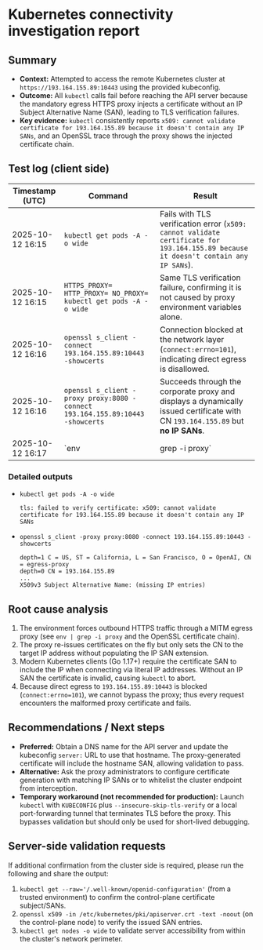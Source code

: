 # Kubernetes connectivity investigation report

## Summary
- **Context:** Attempted to access the remote Kubernetes cluster at `https://193.164.155.89:10443` using the provided kubeconfig.
- **Outcome:** All `kubectl` calls fail before reaching the API server because the mandatory egress HTTPS proxy injects a certificate without an IP Subject Alternative Name (SAN), leading to TLS verification failures.
- **Key evidence:** `kubectl` consistently reports `x509: cannot validate certificate for 193.164.155.89 because it doesn't contain any IP SANs`, and an OpenSSL trace through the proxy shows the injected certificate chain.

## Test log (client side)

| Timestamp (UTC) | Command | Result |
| --- | --- | --- |
| 2025-10-12 16:15 | `kubectl get pods -A -o wide` | Fails with TLS verification error (`x509: cannot validate certificate for 193.164.155.89 because it doesn't contain any IP SANs`). |
| 2025-10-12 16:15 | `HTTPS_PROXY= HTTP_PROXY= NO_PROXY= kubectl get pods -A -o wide` | Same TLS verification failure, confirming it is not caused by proxy environment variables alone. |
| 2025-10-12 16:16 | `openssl s_client -connect 193.164.155.89:10443 -showcerts` | Connection blocked at the network layer (`connect:errno=101`), indicating direct egress is disallowed. |
| 2025-10-12 16:16 | `openssl s_client -proxy proxy:8080 -connect 193.164.155.89:10443 -showcerts` | Succeeds through the corporate proxy and displays a dynamically issued certificate with CN `193.164.155.89` but **no IP SANs**. |
| 2025-10-12 16:17 | `env | grep -i proxy` | Shows HTTPS/HTTP proxy variables and custom CA bundle injected into the environment. |

### Detailed outputs
- `kubectl get pods -A -o wide`
  ```
  tls: failed to verify certificate: x509: cannot validate certificate for 193.164.155.89 because it doesn't contain any IP SANs
  ```
- `openssl s_client -proxy proxy:8080 -connect 193.164.155.89:10443 -showcerts`
  ```
  depth=1 C = US, ST = California, L = San Francisco, O = OpenAI, CN = egress-proxy
  depth=0 CN = 193.164.155.89
  ...
  X509v3 Subject Alternative Name: (missing IP entries)
  ```

## Root cause analysis
1. The environment forces outbound HTTPS traffic through a MITM egress proxy (see `env | grep -i proxy` and the OpenSSL certificate chain).
2. The proxy re-issues certificates on the fly but only sets the CN to the target IP address without populating the IP SAN extension.
3. Modern Kubernetes clients (Go 1.17+) require the certificate SAN to include the IP when connecting via literal IP addresses. Without an IP SAN the certificate is invalid, causing `kubectl` to abort.
4. Because direct egress to `193.164.155.89:10443` is blocked (`connect:errno=101`), we cannot bypass the proxy; thus every request encounters the malformed proxy certificate and fails.

## Recommendations / Next steps
- **Preferred:** Obtain a DNS name for the API server and update the kubeconfig `server:` URL to use that hostname. The proxy-generated certificate will include the hostname SAN, allowing validation to pass.
- **Alternative:** Ask the proxy administrators to configure certificate generation with matching IP SANs or to whitelist the cluster endpoint from interception.
- **Temporary workaround (not recommended for production):** Launch `kubectl` with `KUBECONFIG` plus `--insecure-skip-tls-verify` or a local port-forwarding tunnel that terminates TLS before the proxy. This bypasses validation but should only be used for short-lived debugging.

## Server-side validation requests
If additional confirmation from the cluster side is required, please run the following and share the output:
1. `kubectl get --raw='/.well-known/openid-configuration'` (from a trusted environment) to confirm the control-plane certificate subject/SANs.
2. `openssl x509 -in /etc/kubernetes/pki/apiserver.crt -text -noout` (on the control-plane node) to verify the issued SAN entries.
3. `kubectl get nodes -o wide` to validate server accessibility from within the cluster's network perimeter.
